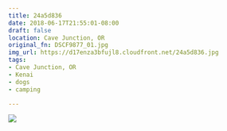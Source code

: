 ```yaml
---
title: 24a5d836
date: 2018-06-17T21:55:01-08:00
draft: false
location: Cave Junction, OR
original_fn: DSCF9877_01.jpg
img_url: https://d17enza3bfujl8.cloudfront.net/24a5d836.jpg
tags:
- Cave Junction, OR
- Kenai
- dogs
- camping

---
```


![](https://d17enza3bfujl8.cloudfront.net/24a5d836.jpg)
